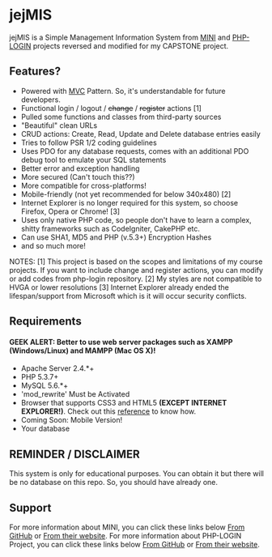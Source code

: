 # jejMIS

jejMIS is a Simple Management Information System
from [MINI](http://www.php-mini.com) and [PHP-LOGIN](http://www.php-login.net/) projects reversed and modified for my CAPSTONE project.

## Features? 

- Powered with [MVC](https://en.wikipedia.org/wiki/Model-view-controller) Pattern. So, it's understandable for future developers.
- Functional login / logout / ~~change~~ / ~~register~~ actions [1]
- Pulled some functions and classes from third-party sources
- "Beautiful" clean URLs
- CRUD actions: Create, Read, Update and Delete database entries easily
- Tries to follow PSR 1/2 coding guidelines
- Uses PDO for any database requests, comes with an additional PDO debug tool to emulate your SQL statements
- Better error and exception handling
- More secured (Can't touch this??)
- More compatible for cross-platforms!
- Mobile-friendly (not yet recommended for below 340x480) [2]
- Internet Explorer is no longer required for this system, so choose Firefox, Opera or Chrome! [3]
- Uses only native PHP code, so people don't have to learn a complex, shitty frameworks such as CodeIgniter, CakePHP etc.
- Can use SHA1, MD5 and PHP (v.5.3+) Encryption Hashes
- and so much more!

NOTES:
[1] This project is based on the scopes and limitations of my course projects. If you want to include change and register actions, you can modify or add codes from php-login repository.
[2] My styles are not compatible to HVGA or lower resolutions
[3] Internet Explorer already ended the lifespan/support from Microsoft which is it will occur security conflicts.

## Requirements
#### GEEK ALERT: Better to use web server packages such as XAMPP (Windows/Linux) and MAMPP (Mac OS X)!

- Apache Server 2.4.*+
- PHP 5.3.7+
- MySQL 5.6.*+
- 'mod_rewrite' Must be Activated
- Browser that supports CSS3 and HTML5 **(EXCEPT INTERNET EXPLORER!)**. Check out this [reference](http://caniuse.com/) to know how.
- Coming Soon: Mobile Version!
- Your database

## REMINDER / DISCLAIMER

This system is only for educational purposes. You can obtain it but there will be no database on this repo.
So, you should have already one.

## Support

For more information about MINI, you can click these links below
[From GitHub](https://www.github.com/panique/mini) or [From their website](http://www.php-mini.com/).
For more information about PHP-LOGIN Project, you can click these links below
[From GitHub](https://www.github.com/panique/huge) or [From their website](http://www.php-login.net/).